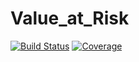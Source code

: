 # Value_at_Risk

[![Build Status](https://travis-ci.com/chm-von-tla/Value_at_Risk.jl.svg?branch=master)](https://travis-ci.com/chm-von-tla/Value_at_Risk.jl)
[![Coverage](https://codecov.io/gh/chm-von-tla/Value_at_Risk.jl/branch/master/graph/badge.svg)](https://codecov.io/gh/chm-von-tla/Value_at_Risk.jl)
